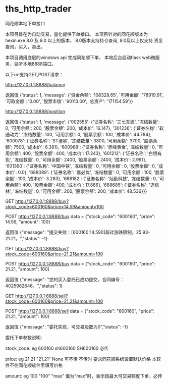 # ths_http_trader
同花顺本地下单接口

本项目旨在为自动交易，量化提供下单接口。
本项目针对的同花顺版本为 hexin.exe 8.0 及 9.0 以上的版本， 8.0版本支持持仓查询, 9.0及以上仅支持 资金查询，买入，卖出。

本项目调用底层的windows api 完成同花顺下单。
本地后台启动flask web微服务，监听本地8888端口。

以下url支持GET,POST请求：

http://127.0.0.1:8888/balance

返回值 {'status': 1, 'message': {'资金余额': '108328.65', '可用金额': '78919.91', '可取金额': '0.00', '股票市值': '90113.00', '总资产': '171154.59'}}

http://127.0.0.1:8888/position

返回值 {'status': 1, 'message': {'002555': {'证券名称': '三七互娱', '冻结数量': 0, '可用余额': 200, '股票余额': 200, '成本价': 16.147}, '301236': {'证券名称': '软通动力', '冻结数量': 100, '可用余额': 0, '股票余额': 100, '成本价': 44.784}, '600078': {'证券名称': 'ST澄星', '冻结数量': 3800, '可用余额': 3700, '股票余额': 7500, '成本价': 6.381}, '600988': {'证券名称': '赤峰黄金', '冻结数量': 0, '可用余额': 400, '股票余额': 400, '成本价': 17.243}, '601212': {'证券名称': '白银有色', '冻结数量': 0, '可用余额': 2400, '股票余额': 2400, '成本价': 2.991}, '601390': {'证券名称': '中国中铁', '冻结数量': 0, '可用余额': 0, '股票余额': 0, '成本价': 0.0}, '688089': {'证券名称': '嘉必优', '冻结数量': 0, '可用余额': 100, '股票余额': 100, '成本价': 3.263}, '688182': {'证券名称': '灿勤科技', '冻结数量': 0, '可用余额': 400, '股票余额': 400, '成本价': 17.866}, '688685': {'证券名称': '迈信林', '冻结数量': 0, '可用余额': 200, '股票余额': 200, '成本价': 48.536}}}

GET http://127.0.0.1:8888/buy?stock_code=600160&price=14.59&amount=100

POST http://127.0.0.1:8888/buy   data = {"stock_code": "600160", "price": 14.59, "amount": 100}

返回值 {"message": "提交失败：[600160:14.590]超过涨跌限制。25.93-21.21。","status": -1}  

GET http://127.0.0.1:8888/buy?stock_code=600160&price=21.21&amount=100

POST http://127.0.0.1:8888/buy   data = {"stock_code": "600160", "price": 21.21, "amount": 100}

返回值 {"message": "您的买入委托已成功提交，合同编号：4025982646。","status": 1}

GET http://127.0.0.1:8888/sell?stock_code=600160&price=21.21&amount=100

POST http://127.0.0.1:8888/sell   data = {"stock_code": "600160", "price": 21.21, "amount": 100}

返回值 {"message": "委托失败，可交易股数为0","status": -1}

委托下单参数说明:

stock_code: eg 600160 sh600160 SH600160 必传

price: eg 21.21 "21.21" None 可不传 不传时 要求同花顺系统设置默认价格 本软件不往同花顺软件里填写价格

amount: eg 100 "100" "max" 值为"max"时，表示按最大可交易额度下单，必传
